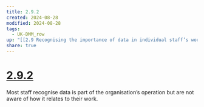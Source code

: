 ```yaml
---
title: 2.9.2
created: 2024-08-28
modified: 2024-08-28
tags:
  - UK-DMM_row
up: "[[2.9 Recognising the importance of data in individual staff’s work]]"
share: true
---
```

# [2.9.2](2.9.2.md)

Most staff recognise data is part of the organisation’s operation but are not aware of how it relates to their work.
